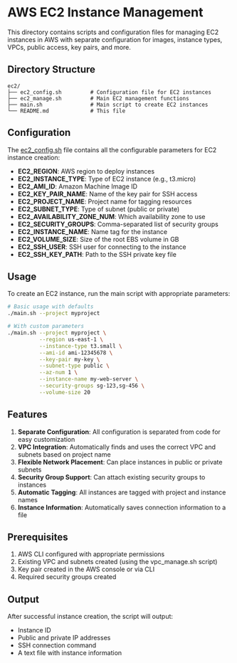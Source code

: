 # AWS EC2 Instance Management

This directory contains scripts and configuration files for managing EC2 instances in AWS with separate configuration for images, instance types, VPCs, public access, key pairs, and more.

## Directory Structure

```
ec2/
├── ec2_config.sh         # Configuration file for EC2 instances
├── ec2_manage.sh         # Main EC2 management functions
├── main.sh               # Main script to create EC2 instances
└── README.md             # This file
```

## Configuration

The [ec2_config.sh](ec2_config.sh) file contains all the configurable parameters for EC2 instance creation:

- **EC2_REGION**: AWS region to deploy instances
- **EC2_INSTANCE_TYPE**: Type of EC2 instance (e.g., t3.micro)
- **EC2_AMI_ID**: Amazon Machine Image ID
- **EC2_KEY_PAIR_NAME**: Name of the key pair for SSH access
- **EC2_PROJECT_NAME**: Project name for tagging resources
- **EC2_SUBNET_TYPE**: Type of subnet (public or private)
- **EC2_AVAILABILITY_ZONE_NUM**: Which availability zone to use
- **EC2_SECURITY_GROUPS**: Comma-separated list of security groups
- **EC2_INSTANCE_NAME**: Name tag for the instance
- **EC2_VOLUME_SIZE**: Size of the root EBS volume in GB
- **EC2_SSH_USER**: SSH user for connecting to the instance
- **EC2_SSH_KEY_PATH**: Path to the SSH private key file

## Usage

To create an EC2 instance, run the main script with appropriate parameters:

```bash
# Basic usage with defaults
./main.sh --project myproject

# With custom parameters
./main.sh --project myproject \
          --region us-east-1 \
          --instance-type t3.small \
          --ami-id ami-12345678 \
          --key-pair my-key \
          --subnet-type public \
          --az-num 1 \
          --instance-name my-web-server \
          --security-groups sg-123,sg-456 \
          --volume-size 20
```

## Features

1. **Separate Configuration**: All configuration is separated from code for easy customization
2. **VPC Integration**: Automatically finds and uses the correct VPC and subnets based on project name
3. **Flexible Network Placement**: Can place instances in public or private subnets
4. **Security Group Support**: Can attach existing security groups to instances
5. **Automatic Tagging**: All instances are tagged with project and instance names
6. **Instance Information**: Automatically saves connection information to a file

## Prerequisites

1. AWS CLI configured with appropriate permissions
2. Existing VPC and subnets created (using the vpc_manage.sh script)
3. Key pair created in the AWS console or via CLI
4. Required security groups created

## Output

After successful instance creation, the script will output:
- Instance ID
- Public and private IP addresses
- SSH connection command
- A text file with instance information